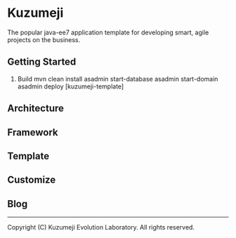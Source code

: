 # Kuzumeji

The popular java-ee7 application template for developing smart, agile projects on the business.

## Getting Started
1. Build
    mvn clean install
    asadmin start-database
    asadmin start-domain
    asadmin deploy [kuzumeji-template]

## Architecture

## Framework

## Template

## Customize

## Blog

---
Copyright (C) Kuzumeji Evolution Laboratory. All rights reserved.
